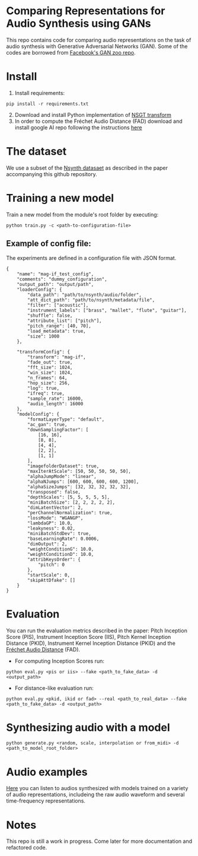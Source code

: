 # Comparing Representations for Audio Synthesis using GANs
This repo contains code for comparing audio representations on the task of audio synthesis with Generative Adversarial Networks (GAN). Some of the codes are borrowed from [Facebook's GAN zoo repo](https://github.com/facebookresearch/pytorch_GAN_zoo).
# Install
1) Install requirements:

```
pip install -r requirements.txt
```
2) Download and install Python implementation of [NSGT transform](https://github.com/grrrr/nsgt) 
3) In order to compute the Fréchet Audio Distance (FAD) download and install google AI repo following the instructions [here](https://github.com/google-research/google-research/tree/master/frechet_audio_distance)

# The dataset
We use a subset of the [Nsynth datasaet](https://magenta.tensorflow.org/datasets/nsynth) as described in the paper accompanying this github repository.
# Training a new model
Train a new model from the module's root folder by executing:
```
python train.py -c <path-to-configuration-file>
```
## Example of config file:
The experiments are defined in a configuration file with JSON format.
```
{
    "name": "mag-if_test_config",
    "comments": "dummy_configuration",
    "output_path": "output/path",
    "loaderConfig": {
        "data_path": "path/to/nsynth/audio/folder",
        "att_dict_path": "path/to/nsynth/metadata/file",
        "filter": ["acoustic"],
        "instrument_labels": ["brass", "mallet", "flute", "guitar"],
        "shuffle": false,
        "attribute_list": ["pitch"],
        "pitch_range": [40, 70],
        "load_metadata": true,
        "size": 1000
    },
        
    "transformConfig": {
		"transform": "mag-if",
        "fade_out": true,
        "fft_size": 1024,
        "win_size": 1024,
        "n_frames": 64,
        "hop_size": 256,
        "log": true,
        "ifreq": true,
        "sample_rate": 16000,
        "audio_length": 16000
    },
    "modelConfig": {
        "formatLayerType": "default",
        "ac_gan": true,
        "downSamplingFactor": [
            [16, 16],
            [8, 8],
            [4, 4],
            [2, 2],
            [1, 1]
        ],
        "imagefolderDataset": true,
        "maxIterAtScale": [50, 50, 50, 50, 50],
        "alphaJumpMode": "linear",
        "alphaNJumps": [600, 600, 600, 600, 1200],
        "alphaSizeJumps": [32, 32, 32, 32, 32],
        "transposed": false,
        "depthScales": [5, 5, 5, 5, 5],
        "miniBatchSize": [2, 2, 2, 2, 2],
        "dimLatentVector": 2,
        "perChannelNormalization": true,
        "lossMode": "WGANGP",
        "lambdaGP": 10.0,
        "leakyness": 0.02,
        "miniBatchStdDev": true,
        "baseLearningRate": 0.0006,
        "dimOutput": 2,
        "weightConditionG": 10.0,
        "weightConditionD": 10.0,
        "attribKeysOrder": {
            "pitch": 0
        },
        "startScale": 0,
        "skipAttDfake": []
    }
}

```

# Evaluation
You can run the evaluation metrics described in the paper: Pitch Inception Score (PIS), Instrument Inception Score (IIS), Pitch Kernel Inception Distance (PKID), Instrument Kernel Inception Distance (PKID) and the [Fréchet Audio Distance](https://arxiv.org/abs/1812.08466) (FAD).

* For computing Inception Scores run:
```
python eval.py <pis or iis> --fake <path_to_fake_data> -d <output_path>
```

* For distance-like evaluation run:
```
python eval.py <pkid, ikid or fad> --real <path_to_real_data> --fake <path_to_fake_data> -d <output_path>
```

# Synthesizing audio with a model
```
python generate.py <random, scale, interpolation or from_midi> -d <path_to_model_root_folder>
```
# Audio examples
[Here](https://sites.google.com/view/audio-synthesis-with-gans/p%C3%A1gina-principal) you can listen to audios synthesized with models trained on a variety of audio representations, includeing the raw audio waveform and several time-frequency representations.
# Notes
This repo is still a work in progress. Come later for more documentation and refactored code.
